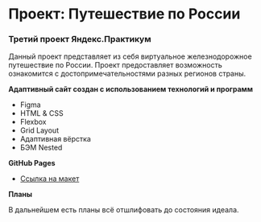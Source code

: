 # Проект: Путешествие по России

### Третий проект Яндекс.Практикум

Данный проект представляет из себя виртуальное железнодорожное путешествие по России. Проект предоставляет возможность ознакомится с достопримечательностями разных регионов страны.

**Адаптивный сайт создан с использованием технологий и программ**

* Figma
* HTML & CSS
* Flexbox
* Grid Layout
* Адаптивная вёрстка
* БЭМ Nested

**GitHub Pages**

* [Ссылка на макет](https://c-ya-l8er.github.io/russian-travel/)

**Планы**

В дальнейшем есть планы всё отшлифовать до состояния идеала.